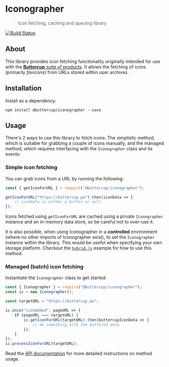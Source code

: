 # Iconographer

> Icon fetching, caching and queuing library

[![Build Status](https://travis-ci.org/buttercup/iconographer.svg?branch=master)](https://travis-ci.org/buttercup/iconographer)

## About

This library provides icon fetching functionality originally intended for use with the [**Buttercup** suite of products](https://github.com/buttercup). It allows the fetching of icons (primarily _favicons_) from URLs stored within user archives.

## Installation

Install as a dependency:

```shell
npm install @buttercup/iconographer --save
```

## Usage

There's 2 ways to use this library to fetch icons: The simplistic method, which is suitable for grabbing a couple of icons manually, and the managed method, which requires interfacing with the `Iconographer` class and its events:

### Simple icon fetching

You can grab icons from a URL by running the following:

```javascript
const { getIconForURL } = require("@buttercup/iconographer");

getIconForURL("https://buttercup.pw").then(iconData => {
    // iconData is either a buffer or null
});
```

Icons fetched using `getIconForURL` are cached using a private `Iconographer` instance and an in-memory data store, so be careful not to over-use it.

It is also possible, when using Iconographer in a **controlled** environment (where no other imports of Iconographer exist), to set the `Iconographer` instance within the library. This would be useful when specifying your own storage platform. Checkout the [`hybrid.js`](https://github.com/buttercup/iconographer/blob/master/example/hybrid.js) example for how to use this method.

### Managed (batch) icon fetching

Instantiate the `Iconographer` class to get started:

```javascript
const { Iconographer } = require("@buttercup/iconographer");
const ic = new Iconographer();

const targetURL = "https://buttercup.pw";

ic.once("iconAdded", pageURL => {
    if (pageURL === targetURL) {
        ic.getIconForURL(targetURL).then(buttercupIconData => {
            // do something with the buffered data
        });
    }
});
ic.processIconForURL(targetURL);
```

Read the [API documentation](https://github.com/buttercup/iconographer/blob/master/API.md) for more detailed instructions on method usage.
